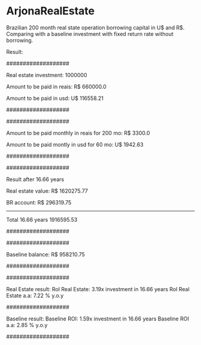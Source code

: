 # ArjonaRealEstate
Brazilian 200 month real state operation borrowing capital in U$ and R$. Comparing with a baseline investment with fixed return rate without borrowing.


Result:

###################

Real estate investment: 1000000

Amount to be paid in reais: R$ 660000.0

Amount to be paid in usd: U$ 116558.21

###################


###################

Amount to be paid monthly in reais for 200 mo: R$ 3300.0

Amount to be paid montly in usd for 60 mo: U$ 1942.63

###################


###################

Result after 16.66 years

Real estate value: R$ 1620275.77

BR account:  R$ 296319.75

____________________

Total 16.66 years  1916595.53

###################

###################

  Baseline balance: R$ 958210.75
  
###################

###################

Real Estate result:
    RoI Real Estate:  3.19x investment in 16.66 years
    RoI Real Estate a.a:  7.22 % y.o.y
    
###################

Baseline result:
    Baseline ROI:  1.59x investment in 16.66 years
    Baseline ROI a.a:  2.85 % y.o.y
    
###################
